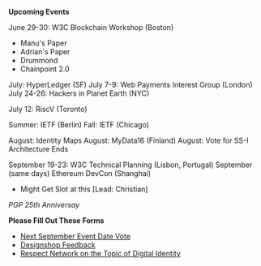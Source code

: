 **Upcoming Events**

June 29-30: W3C Blockchain Workshop (Boston)
- Manu's Paper
- Adrian's Paper
- Drummond
- Chainpoint 2.0

July: HyperLedger (SF)
July 7-9: Web Payments Interest Group (London)
July 24-26: Hackers in Planet Earth (NYC)

July 12: RiscV (Toronto)

Summer: IETF (Berlin)
Fall: IETF (Chicago)

August: Identity Maps
August: MyData16 (Finland)
August: Vote for SS-I Architecture Ends

September 19-23: W3C Technical Planning (Lisbon, Portugal)
September (same days) Ethereum DevCon (Shanghai)
- Might Get Slot at this [Lead: Christian]

_PGP 25th Anniversay_

**Please Fill Out These Forms**

- [Next September Event Date Vote](http://bit.ly/1TsEuNr)
- [Designshop Feedback](http://bit.ly/1qD0uNr)
- [Respect Network on the Topic of Digital Identity](http://svy.mk/20ne6ZA)
